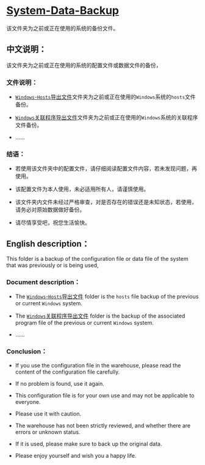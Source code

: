 # [System-Data-Backup](https://github.com/jidro/backup-files/tree/master/System-Data-Backup "System-Data-Backup")

该文件夹为之前或正在使用的系统的备份文件。

## 中文说明：

该文件夹为之前或正在使用的系统的配置文件或数据文件的备份，

### 文件说明：

- [`Windows`-`Hosts`导出文件](https://github.com/jidro/backup-files/tree/master/System-Data-Backup/Windows-Hosts%E5%AF%BC%E5%87%BA%E6%96%87%E4%BB%B6 "Windows-Hosts导出文件")文件夹为之前或正在使用的`Windows`系统的`hosts`文件备份。

- [`Windows`关联程序导出文件](https://github.com/jidro/backup-files/tree/master/System-Data-Backup/Windows%E5%85%B3%E8%81%94%E7%A8%8B%E5%BA%8F%E5%AF%BC%E5%87%BA%E6%96%87%E4%BB%B6 "Windows关联程序导出文件")文件夹为之前或正在使用的`Windows`系统的关联程序文件备份。

- ……

### 结语：

- 若使用该文件夹中的配置文件，请仔细阅读配置文件内容，若未发现问题，再使用。

- 该配置文件为本人使用，未必适用所有人，请谨慎使用。

- 该文件夹内文件未经过严格审查，对是否存在的错误还是未知状态，若使用，请务必对原始数据做好备份。

- 请尽情享受吧，祝您生活愉快。

## English description：

This folder is a backup of the configuration file or data file of the system that was previously or is being used,

### Document description：

- The [`Windows`-`Hosts`导出文件](https://github.com/jidro/backup-files/tree/master/System-Data-Backup/Windows-Hosts%E5%AF%BC%E5%87%BA%E6%96%87%E4%BB%B6 "Windows-Hosts导出文件") folder is the `hosts` file backup of the previous or current `Windows` system.

- The [`Windows`关联程序导出文件](https://github.com/jidro/backup-files/tree/master/System-Data-Backup/Windows%E5%85%B3%E8%81%94%E7%A8%8B%E5%BA%8F%E5%AF%BC%E5%87%BA%E6%96%87%E4%BB%B6 "Windows关联程序导出文件") folder is the backup of the associated program file of the previous or current `Windows` system.

- ……

### Conclusion：

- If you use the configuration file in the warehouse, please read the content of the configuration file carefully.

- If no problem is found, use it again.

- This configuration file is for your own use and may not be applicable to everyone.

- Please use it with caution.

- The warehouse has not been strictly reviewed, and whether there are errors or unknown status.

- If it is used, please make sure to back up the original data.

- Please enjoy yourself and wish you a happy life.
